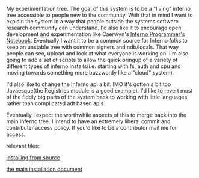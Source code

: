 My experimentation tree. The goal of this system is to be a "living" inferno tree accessible to people new to the community. With that in mind I want to explain the system in a way that people outside the systems software research community can understand. I'd also like it to encourage open development and experimentation like Caerwyn's [Inferno Programmer's Notebook](http://www.caerwyn.com/ipn/). Eventually I want it to be a common source for Inferno folks to keep an unstable tree with common signers and ndb/locals. That way people can see, upload and look at what everyone is working on. I'm also going to add a set of scripts to allow the quick bringup of a variety of different types of inferno installs(i.e. starting with fs, auth and cpu and moving towards something more buzzwordy like a "cloud" system).

I'd also like to change the Inferno api a bit. IMO it's gotten a bit too Javaesque(the Registries module is a good example). I'd like to revert most of the fiddly big parts of the system back to working with little languages rather than complicated adt based apis.

Eventually I expect the worthwhile aspects of this to merge back into the main Inferno tree. I intend to have an extremely liberal commit and contributer access policy. If you'd like to be a contributor mail me for access.

relevant files:

[installing from source](http://inferno-npe.googlecode.com/hg/INSTALL)

[the main installation document](http://inferno-npe.googlecode.com/hg/doc/install.pdf)